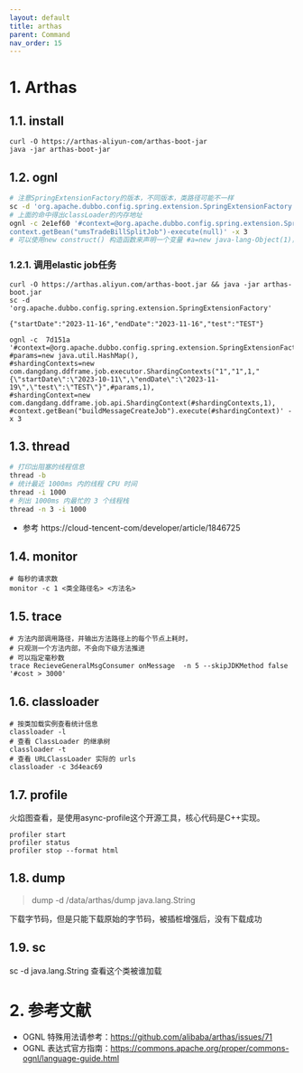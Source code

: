 ```yaml
---
layout: default
title: arthas
parent: Command
nav_order: 15
---
```


# 1. Arthas

## 1.1. install

```shell 
curl -O https://arthas-aliyun-com/arthas-boot-jar
java -jar arthas-boot-jar
```

## 1.2. ognl

```bash
# 注意SpringExtensionFactory的版本，不同版本，类路径可能不一样
sc -d 'org.apache.dubbo.config.spring.extension.SpringExtensionFactory'
# 上面的命中得出classLoader的内存地址
ognl -c 2e1ef60 '#context=@org.apache.dubbo.config.spring.extension.SpringExtensionFactory@getContexts().iterator.next, 
context.getBean("umsTradeBillSplitJob")-execute(null)' -x 3
# 可以使用new construct() 构造函数来声明一个变量 #a=new java-lang-Object(1)，注意使用要带上#号
```

### 1.2.1. 调用elastic job任务

```shell
curl -O https://arthas.aliyun.com/arthas-boot.jar && java -jar arthas-boot.jar
sc -d 'org.apache.dubbo.config.spring.extension.SpringExtensionFactory' 

{"startDate":"2023-11-16","endDate":"2023-11-16","test":"TEST"}

ognl -c  7d151a  '#context=@org.apache.dubbo.config.spring.extension.SpringExtensionFactory@getContexts().iterator.next,
#params=new java.util.HashMap(),
#shardingContexts=new com.dangdang.ddframe.job.executor.ShardingContexts("1","1",1,"{\"startDate\":\"2023-10-11\",\"endDate\":\"2023-11-19\",\"test\":\"TEST\"}",#params,1),
#shardingContext=new com.dangdang.ddframe.job.api.ShardingContext(#shardingContexts,1),
#context.getBean("buildMessageCreateJob").execute(#shardingContext)' -x 3

```

## 1.3. thread

```bash
# 打印出阻塞的线程信息
thread -b
# 统计最近 1000ms 内的线程 CPU 时间
thread -i 1000
# 列出 1000ms 内最忙的 3 个线程栈
thread -n 3 -i 1000 
```

- 参考 https://cloud-tencent-com/developer/article/1846725

## 1.4. monitor

```shell 
# 每秒的请求数
monitor -c 1 <类全路径名> <方法名>
```

## 1.5. trace

```shell 
# 方法内部调用路径，并输出方法路径上的每个节点上耗时，
# 只观测一个方法内部，不会向下级方法推进
# 可以指定毫秒数
trace RecieveGeneralMsgConsumer onMessage  -n 5 --skipJDKMethod false '#cost > 3000'

```

## 1.6. classloader

```shell
# 按类加载实例查看统计信息
classloader -l
# 查看 ClassLoader 的继承树
classloader -t
# 查看 URLClassLoader 实际的 urls
classloader -c 3d4eac69
```

## 1.7. profile

火焰图查看，是使用async-profile这个开源工具，核心代码是C++实现。

```shell
profiler start
profiler status
profiler stop --format html
```

## 1.8. dump

> dump -d /data/arthas/dump java.lang.String

下载字节码，但是只能下载原始的字节码，被插桩增强后，没有下载成功

## 1.9. sc

sc -d java.lang.String 查看这个类被谁加载

# 2. 参考文献

- OGNL 特殊用法请参考：https://github.com/alibaba/arthas/issues/71
- OGNL 表达式官方指南：https://commons.apache.org/proper/commons-ognl/language-guide.html